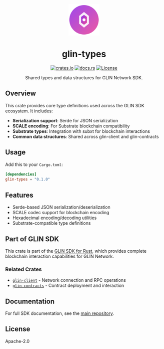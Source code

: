 <div align="center">
  <img src="https://raw.githubusercontent.com/glin-ai/glin-sdk-rust/main/assets/glin-coin.svg" alt="GLIN Logo" width="100" height="100">

  # glin-types

[![crates.io](https://img.shields.io/crates/v/glin-types.svg)](https://crates.io/crates/glin-types)
[![docs.rs](https://docs.rs/glin-types/badge.svg)](https://docs.rs/glin-types)
[![License](https://img.shields.io/badge/License-Apache%202.0-blue.svg)](../LICENSE)

Shared types and data structures for GLIN Network SDK.

</div>

## Overview

This crate provides core type definitions used across the GLIN SDK ecosystem. It includes:

- **Serialization support**: Serde for JSON serialization
- **SCALE encoding**: For Substrate blockchain compatibility
- **Substrate types**: Integration with subxt for blockchain interactions
- **Common data structures**: Shared across glin-client and glin-contracts

## Usage

Add this to your `Cargo.toml`:

```toml
[dependencies]
glin-types = "0.1.0"
```

## Features

- Serde-based JSON serialization/deserialization
- SCALE codec support for blockchain encoding
- Hexadecimal encoding/decoding utilities
- Substrate-compatible type definitions

## Part of GLIN SDK

This crate is part of the [GLIN SDK for Rust](https://github.com/glin-ai/glin-sdk-rust), which provides complete blockchain interaction capabilities for GLIN Network.

### Related Crates

- [`glin-client`](https://crates.io/crates/glin-client) - Network connection and RPC operations
- [`glin-contracts`](https://crates.io/crates/glin-contracts) - Contract deployment and interaction

## Documentation

For full SDK documentation, see the [main repository](https://github.com/glin-ai/glin-sdk-rust).

## License

Apache-2.0
